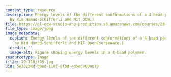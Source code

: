 ```yaml
---
content_type: resource
description: Energy levels of the different conformations of a 4 bead polymer. (Image
  by Kim Hamad-Schifferli and MIT OCW.)
file: https://ol-ocw-studio-app-production.s3.amazonaws.com/courses/20-110j-thermodynamics-of-biomolecular-systems-fall-2005/5e3823edb0ed118f8fbd4d5ed960a079_20-110jf05.jpg
file_type: image/jpeg
image_metadata:
  caption: Energy levels of the different conformations of a 4 bead polymer. (Image
    by Kim Hamad-Schifferli and MIT OpenCourseWare.)
  credit: ''
  image-alt: Figure showing energy levels in a 4-bead polymer.
resourcetype: Image
title: 20-110jf05.jpg
uid: 5e3823ed-b0ed-118f-8fbd-4d5ed960a079
---
```

